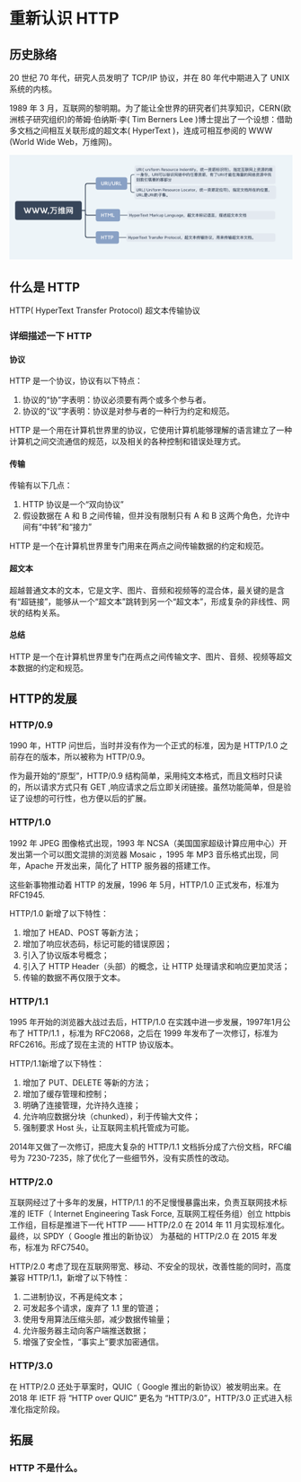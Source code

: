 # 重新认识 HTTP

## 历史脉络

20 世纪 70 年代，研究人员发明了 TCP/IP 协议，并在 80 年代中期进入了 UNIX 系统的内核。

1989 年 3 月，互联网的黎明期。为了能让全世界的研究者们共享知识，CERN(欧洲核子研究组织)的蒂姆·伯纳斯·李( Tim Berners Lee )博士提出了一个设想：借助多文档之间相互关联形成的超文本( HyperText )，连成可相互参阅的 WWW (World Wide Web，万维网)。

![WWW](./images/www.png)

## 什么是 HTTP

HTTP( HyperText Transfer Protocol) 超文本传输协议

### 详细描述一下 HTTP

#### 协议

HTTP 是一个协议，协议有以下特点：

1. 协议的“协”字表明：协议必须要有两个或多个参与者。
2. 协议的“议”字表明：协议是对参与者的一种行为约定和规范。

HTTP 是一个用在计算机世界里的协议，它使用计算机能够理解的语言建立了一种计算机之间交流通信的规范，以及相关的各种控制和错误处理方式。

#### 传输

传输有以下几点：

1. HTTP 协议是一个“双向协议”
2. 假设数据在 A 和 B 之间传输，但并没有限制只有 A 和 B 这两个角色，允许中间有“中转”和“接力”

HTTP 是一个在计算机世界里专门用来在两点之间传输数据的约定和规范。

#### 超文本

超越普通文本的文本，它是文字、图片、音频和视频等的混合体，最关键的是含有“超链接”，能够从一个“超文本”跳转到另一个“超文本”，形成复杂的非线性、网状的结构关系。

#### 总结

HTTP 是一个在计算机世界里专门在两点之间传输文字、图片、音频、视频等超文本数据的约定和规范。


## HTTP的发展

### HTTP/0.9

1990 年，HTTP 问世后，当时并没有作为一个正式的标准，因为是 HTTP/1.0 之前存在的版本，所以被称为 HTTP/0.9。

作为最开始的“原型”，HTTP/0.9 结构简单，采用纯文本格式，而且文档时只读的，所以请求方式只有 GET ,响应请求之后立即关闭链接。虽然功能简单，但是验证了设想的可行性，也方便以后的扩展。

### HTTP/1.0

1992 年 JPEG 图像格式出现，1993 年 NCSA（美国国家超级计算应用中心）开发出第一个可以图文混排的浏览器 Mosaic ，1995 年 MP3 音乐格式出现，同年，Apache 开发出来，简化了 HTTP 服务器的搭建工作。

这些新事物推动着 HTTP 的发展，1996 年 5月，HTTP/1.0 正式发布，标准为 RFC1945.

HTTP/1.0 新增了以下特性：

1. 增加了 HEAD、POST 等新方法；
2. 增加了响应状态码，标记可能的错误原因；
3. 引入了协议版本号概念；
4. 引入了 HTTP Header（头部）的概念，让 HTTP 处理请求和响应更加灵活；
5. 传输的数据不再仅限于文本。

### HTTP/1.1

1995 年开始的浏览器大战过去后，HTTP/1.0 在实践中进一步发展，1997年1月公布了 HTTP/1.1 ，标准为 RFC2068，之后在 1999 年发布了一次修订，标准为 RFC2616。形成了现在主流的 HTTP 协议版本。

HTTP/1.1新增了以下特性：

1. 增加了 PUT、DELETE 等新的方法；
2. 增加了缓存管理和控制；
3. 明确了连接管理，允许持久连接；
4. 允许响应数据分块（chunked），利于传输大文件；
5. 强制要求 Host 头，让互联网主机托管成为可能。

2014年又做了一次修订，把庞大复杂的 HTTP/1.1 文档拆分成了六份文档，RFC编号为 7230-7235，除了优化了一些细节外，没有实质性的改动。

### HTTP/2.0

互联网经过了十多年的发展，HTTP/1.1 的不足慢慢暴露出来，负责互联网技术标准的 IETF（ Internet Engineering Task Force, 互联网工程任务组）创立 httpbis 工作组，目标是推进下一代 HTTP —— HTTP/2.0 在 2014 年 11 月实现标准化。最终，以 SPDY（ Google 推出的新协议） 为基础的 HTTP/2.0 在 2015 年发布，标准为 RFC7540。

HTTP/2.0 考虑了现在互联网带宽、移动、不安全的现状，改善性能的同时，高度兼容 HTTP/1.1，新增了以下特性：

1. 二进制协议，不再是纯文本；
2. 可发起多个请求，废弃了 1.1 里的管道；
3. 使用专用算法压缩头部，减少数据传输量；
4. 允许服务器主动向客户端推送数据；
5. 增强了安全性，“事实上”要求加密通信。

### HTTP/3.0

在 HTTP/2.0 还处于草案时，QUIC（ Google 推出的新协议）被发明出来。在 2018 年 IETF 将 “HTTP over QUIC” 更名为 “HTTP/3.0”，HTTP/3.0 正式进入标准化指定阶段。



## 拓展

### HTTP 不是什么。

